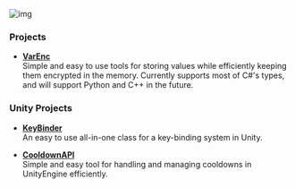 ![img](https://i.imgur.com/OrZVBIx.png)

### Projects
- [**VarEnc**](https://github.com/JosepeDev/VarEnc)  
Simple and easy to use tools for storing values while efficiently keeping them encrypted in the memory.
Currently supports most of C#'s types, and will support Python and C++ in the future.

### Unity Projects
- [**KeyBinder**](https://github.com/JosepeDev/KeyBinder)  
An easy to use all-in-one class for a key-binding system in Unity.  

- [**CooldownAPI**](https://github.com/JosepeDev/CooldownAPI)  
Simple and easy tool for handling and managing cooldowns in UnityEngine efficiently.

<!--
**JosepeDev/JosepeDev** is a ✨ _special_ ✨ repository because its `README.md` (this file) appears on your GitHub profile.

Here are some ideas to get you started:

- 🔭 I’m currently working on ...
- 🌱 I’m currently learning ...
- 👯 I’m looking to collaborate on ...
- 🤔 I’m looking for help with ...
- 💬 Ask me about ...
- 📫 How to reach me: ...
- 😄 Pronouns: ...
- ⚡ Fun fact: ...
-->
